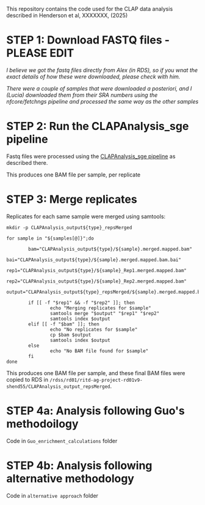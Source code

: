 This repository contains the code used for the CLAP data analysis described in Henderson et al, XXXXXXX, (2025)


# STEP 1: Download FASTQ files  - PLEASE EDIT

<i>I believe we got the fastq files directly from Alex (in RDS), so if you wnat the exact details of how these were downloaded, please check with him. </i>

<i>There were a couple of samples that were downloaded a posteriori, and I (Lucia) downloaded them from their SRA numbers using the nfcore/fetchngs pipeline and processed the same way as the other samples</i>

# STEP 2: Run the CLAPAnalysis_sge pipeline

Fastq files were processed using the [CLAPAnalysis_sge pipeline](https://github.com/lconde-ucl/CLAPAnalysis_sge) as described there.

This produces one BAM file per sample, per replicate

# STEP 3: Merge replicates

Replicates for each same sample were merged using samtools:

```
mkdir -p CLAPAnalysis_output${type}_repsMerged

for sample in "${samples[@]}";do

        bam="CLAPAnalysis_output${type}/${sample}.merged.mapped.bam"
        bai="CLAPAnalysis_output${type}/${sample}.merged.mapped.bam.bai"
        rep1="CLAPAnalysis_output${type}/${sample}_Rep1.merged.mapped.bam"
        rep2="CLAPAnalysis_output${type}/${sample}_Rep2.merged.mapped.bam"
        output="CLAPAnalysis_output${type}_repsMerged/${sample}.merged.mapped.bam"    

        if [[ -f "$rep1" && -f "$rep2" ]]; then
                echo "Merging replicates for $sample"
                samtools merge "$output" "$rep1" "$rep2"
                samtools index $output
        elif [[ -f "$bam" ]]; then
                echo "No replicates for $sample"
                cp $bam $output
                samtools index $output
        else
                echo "No BAM file found for $sample"
        fi
done
```
This produces one BAM file per sample, and these final BAM files were copied to RDS in `/rdss/rd01/ritd-ag-project-rd01v9-shend55/CLAPAnalysis_output_repsMerged`.


# STEP 4a: Analysis following Guo's methodoilogy

Code in `Guo_enrichment_calculations` folder

# STEP 4b: Analysis following alternative methodology

Code in `alternative approach` folder


